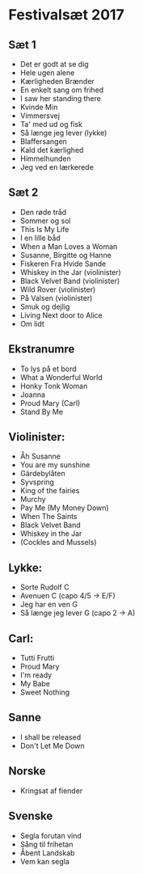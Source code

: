 # Festivalsæt 2017
## Sæt 1
- Det er godt at se dig
- Hele ugen alene
- Kærligheden Brænder
- En enkelt sang om frihed
- I saw her standing there
- Kvinde Min
- Vimmersvej
- Ta' med ud og fisk
- Så længe jeg lever (lykke)
- Blaffersangen
- Kald det kærlighed
- Himmelhunden
- Jeg ved en lærkerede

## Sæt 2
- Den røde tråd
- Sommer og sol
- This Is My Life
- I en lille båd
- When a Man Loves a Woman
- Susanne, Birgitte og Hanne
- Fiskeren Fra Hvide Sande
- Whiskey in the Jar (violinister)
- Black Velvet Band (violinister)
- Wild Rover (violinister)
- På Valsen (violinister)
- Smuk og dejlig
- Living Next door to Alice
- Om lidt

## Ekstranumre
- To lys på et bord
- What a Wonderful World
- Honky Tonk Woman
- Joanna
- Proud Mary (Carl)
- Stand By Me

## Violinister:
- Åh Susanne
- You are my sunshine
- Gärdebylåten
- Syvspring
- King of the fairies
- Murchy
- Pay Me (My Money Down)
- When The Saints
- Black Velvet Band
- Whiskey in the Jar
- (Cockles and Mussels)

## Lykke:
- Sorte Rudolf          C
- Avenuen               C (capo 4/5 -> E/F)
- Jeg har en ven        G
- Så længe jeg lever    G (capo 2 -> A)

## Carl:
- Tutti Frutti
- Proud Mary
- I'm ready
- My Babe
- Sweet Nothing

## Sanne
- I shall be released
- Don't Let Me Down

## Norske
- Kringsat af fiender

## Svenske
- Segla forutan vind
- Sång til frihetan
- Åbent Landskab
- Vem kan segla
